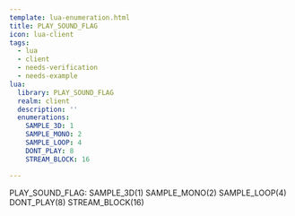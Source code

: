 ```yaml
---
template: lua-enumeration.html
title: PLAY_SOUND_FLAG
icon: lua-client
tags:
  - lua
  - client
  - needs-verification
  - needs-example
lua:
  library: PLAY_SOUND_FLAG
  realm: client
  description: ''
  enumerations:
    SAMPLE_3D: 1
    SAMPLE_MONO: 2
    SAMPLE_LOOP: 4
    DONT_PLAY: 8
    STREAM_BLOCK: 16

---
```


<div class="lua__search__keywords">
PLAY_SOUND_FLAG: SAMPLE_3D(1) SAMPLE_MONO(2) SAMPLE_LOOP(4) DONT_PLAY(8) STREAM_BLOCK(16)
</div>
